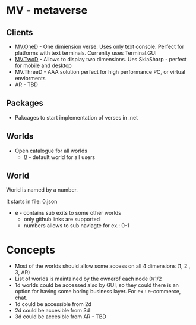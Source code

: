 # MV - metaverse

## Clients
- [MV.OneD](/clients/MV.OneD) - One dimiension verse. Uses only text console. Perfect for platforms with text terminals. Currenlty uses Terminal.GUI 
- [MV.TwoD](/clients/MV.TwoD) - Allows to display two dimensions. Ues SkiaSharp - perfect for mobile and desktop
- MV.ThreeD - AAA solution perfect for high performance PC, or virtual enviorments
- AR - TBD 
## Packages
- Pakcages to start implementation of verses in .net

## Worlds
- Open catalogue for all worlds
  - [0](/world/0) - default world for all users
    
## World
World is named by a number. 

It starts in file:
0.json

* e - contains sub exits to some other worlds
  * only github links are supported
  * numbers allows to sub naviagte for ex.: 0-1

# Concepts
 * Most of the worlds should allow some access on all 4 dimensions (1, 2 , 3, AR)
 * List of worlds is maintained by the ownerof each node 0/1/2
 * 1d worlds could be accessed also by GUI, so they could there is an option for having some boring business layer. For ex.: e-commerce, chat.
 * 1d could be accessible from 2d
 * 2d could be accesible from 3d
 * 3d could be accesible from AR - TBD